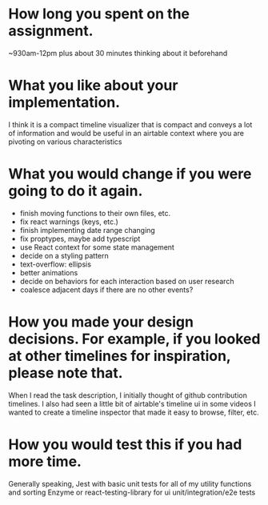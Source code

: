 
# How long you spent on the assignment.
~930am-12pm plus about 30 minutes thinking about it beforehand
# What you like about your implementation.
I think it is a compact timeline visualizer that is compact and conveys a lot of information and would be useful in an airtable context where you are pivoting on various characteristics
# What you would change if you were going to do it again.
- finish moving functions to their own files, etc.
- fix react warnings (keys, etc.)
- finish implementing date range changing
- fix proptypes, maybe add typescript
- use React context for some state management
- decide on a styling pattern
- text-overflow: ellipsis
- better animations
- decide on behaviors for each interaction based on user research
- coalesce adjacent days if there are no other events?
# How you made your design decisions. For example, if you looked at other timelines for inspiration, please note that.
When I read the task description, I initially thought of github contribution timelines. I also had seen a little bit of airtable's timeline ui in some videos
I wanted to create a timeline inspector that made it easy to browse, filter, etc.
# How you would test this if you had more time.
Generally speaking, Jest with basic unit tests for all of my utility functions and sorting
Enzyme or react-testing-library for ui unit/integration/e2e tests
